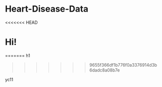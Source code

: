 # Heart-Disease-Data
<<<<<<< HEAD

# Hi! 




=======
h1
>>>>>>> 9655f366df1b776f0a3376914d3b6dadc8a08b7e

yc11

